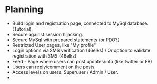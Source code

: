 # Planning
- Build login and registration page, connected to MySql database. (Tutorial)
- Secure against session hijacking.
- Secure MySql with prepared statements (or PDO?)
- Restricted User pages, like "My profile"
- Login options via SMS verification (46elks) / Or option to validate registration with SMS (46elks)
- Feed - Page where users can post updates/info (like twitter or FB)
- Users can reply/comment on the posts.
- Access levels on users. Superuser / Admin / User.
- 

